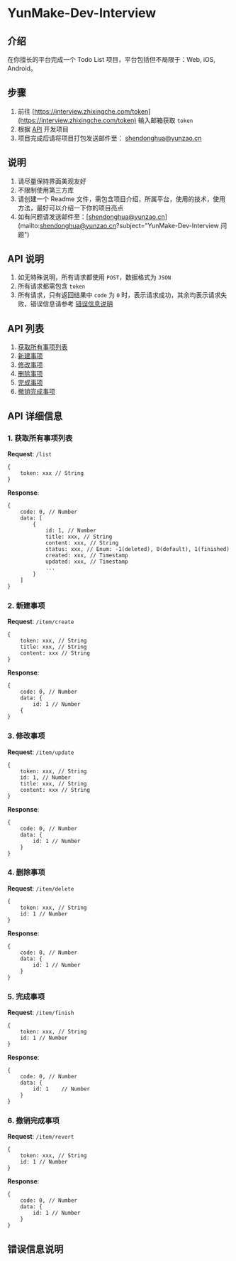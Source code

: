 # YunMake-Dev-Interview

## 介绍
在你擅长的平台完成一个 Todo List 项目，平台包括但不局限于：Web, iOS, Android。

## 步骤
1. 前往 [https://interview.zhixingche.com/token](https://interview.zhixingche.com/token) 输入邮箱获取 `token`
2. 根据 [API](#api-list) 开发项目
3. 项目完成后请将项目打包发送邮件至： [shendonghua@yunzao.cn](mailto:shendonghua@yunzao.cn?subject="YunMake-Dev-Interview")

## 说明
1. 请尽量保持界面美观友好
2. 不限制使用第三方库
3. 请创建一个 Readme 文件，需包含项目介绍，所属平台，使用的技术，使用方法，最好可以介绍一下你的项目亮点
4. 如有问题请发送邮件至：[shendonghua@yunzao.cn](mailto:shendonghua@yunzao.cn?subject="YunMake-Dev-Interview 问题")

## API 说明
1. 如无特殊说明，所有请求都使用 `POST`，数据格式为 `JSON`
2. 所有请求都需包含 `token`
3. 所有请求，只有返回结果中 `code` 为 `0` 时，表示请求成功，其余均表示请求失败，错误信息请参考 [错误信息说明](#error_detail)

## <span id="api-list">API 列表</span>
1. [获取所有事项列表](#list)
2. [新建事项](#create_item)
3. [修改事项](#update_item)
4. [删除事项](#delete_item)
5. [完成事项](#finish_item)
6. [撤销完成事项](#revert_item)

## API 详细信息
### <span id="list">1. 获取所有事项列表</span>

**Request**: `/list`

```
{
	token: xxx // String
}
```

**Response**:

```
{
	code: 0, // Number
	data: [
		{
			id: 1, // Number
			title: xxx, // String
			content: xxx, // String
			status: xxx, // Enum: -1(deleted), 0(default), 1(finished)
			created: xxx, // Timestamp
			updated: xxx, // Timestamp
			...
		}
	]
}
```

### <span id="create_item">2. 新建事项</span>

**Request**: `/item/create`

```
{
	token: xxx, // String
	title: xxx, // String
	content: xxx // String
}
```

**Response**: 

```
{
	code: 0, // Number
	data: {
		id: 1 // Number
	{
}
```

### <span id="update_item">3. 修改事项</span>

**Request**: `/item/update`

```
{
	token: xxx, // String
	id: 1, // Number
	title: xxx, // String
	content: xxx // String
}
```

**Response**: 

```
{
	code: 0, // Number
	data: {
		id: 1 // Number
	}
}
```

### <span id="delete_item">4. 删除事项</span>

**Request**: `/item/delete`

```
{
	token: xxx, // String
	id: 1 // Number
}
```

**Response**: 

```
{
	code: 0, // Number
	data: {
		id: 1 // Number
	}
}
```

### <span id="finish_item">5. 完成事项</span>

**Request**: `/item/finish`

```
{
	token: xxx, // String
	id: 1 // Number
}
```

**Response**: 

```
{
	code: 0, // Number
	data: {
		id: 1	 // Number
	}
}
```

### <span id="revert_item">6. 撤销完成事项</span>

**Request**: `/item/revert`

```
{
	token: xxx, // String
	id: 1 // Number
}
```

**Response**: 

```
{
	code: 0, // Number
	data: {
		id: 1 // Number
	}
}
```

## <span id="error_detail">错误信息说明</span>